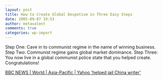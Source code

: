 ```yaml
---
layout: post
title: How to Create Global Despotism in Three Easy Steps
date: 2005-09-07 19:53
author: metavalent
comments: true
categories: wp-import
---
```

Step One:  Cave in to communist regime in the name of winning business.
Step Two:  Communist regime gains global market dominance.
Step Three:  You now live in a global communist police state that you helped create.  Congratulations!

<a href="https://news.bbc.co.uk/1/hi/world/asia-pacific/4221538.stm">BBC NEWS | World | Asia-Pacific | Yahoo 'helped jail China writer'</a>
